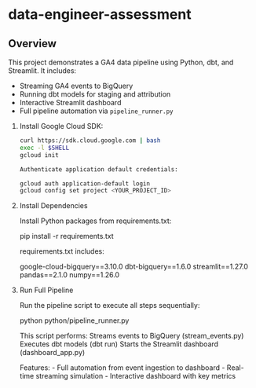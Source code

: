 # data-engineer-assessment

## Overview
This project demonstrates a GA4 data pipeline using Python, dbt, and Streamlit. It includes:

- Streaming GA4 events to BigQuery  
- Running dbt models for staging and attribution  
- Interactive Streamlit dashboard  
- Full pipeline automation via `pipeline_runner.py`

1. Install Google Cloud SDK:  
   ```bash
   curl https://sdk.cloud.google.com | bash
   exec -l $SHELL
   gcloud init

   Authenticate application default credentials:

   gcloud auth application-default login
   gcloud config set project <YOUR_PROJECT_ID>

2. Install Dependencies

    Install Python packages from requirements.txt:

    pip install -r requirements.txt


    requirements.txt includes:

    google-cloud-bigquery==3.10.0
    dbt-bigquery==1.6.0
    streamlit==1.27.0
    pandas==2.1.0
    numpy==1.26.0

3. Run Full Pipeline

    Run the pipeline script to execute all steps sequentially:

    python python/pipeline_runner.py

    This script performs:
        Streams events to BigQuery (stream_events.py)
        Executes dbt models (dbt run)
        Starts the Streamlit dashboard (dashboard_app.py)

    Features:
        - Full automation from event ingestion to dashboard
        - Real-time streaming simulation
        - Interactive dashboard with key metrics
